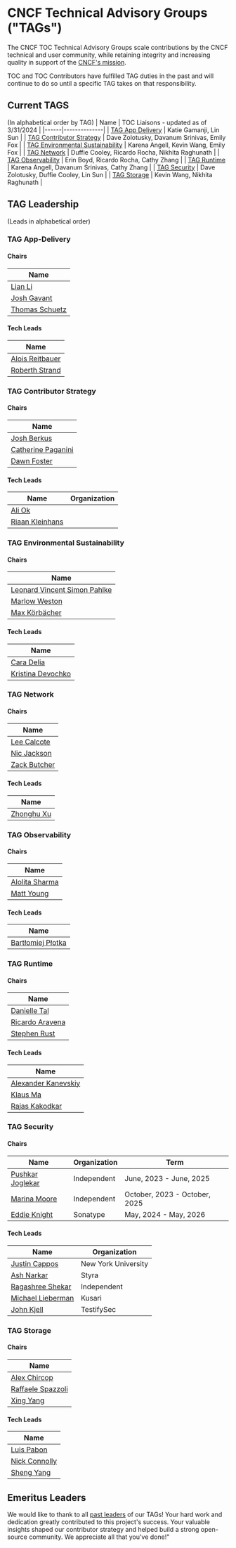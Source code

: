 # CNCF Technical Advisory Groups ("TAGs")

The CNCF TOC Technical Advisory Groups scale contributions by the CNCF
technical and user community, while retaining integrity and increasing quality
in support of the [CNCF's mission](https://github.com/cncf/foundation/blob/master/charter.md#1-mission-of-the-cloud-native-computing-foundation).

TOC and TOC Contributors have fulfilled TAG duties in the past and will continue to do so until a specific TAG takes on that responsibility.

## Current TAGS
(In alphabetical order by TAG)
| Name | TOC Liaisons - updated as of 3/31/2024 |
|------|--------------| 
| [TAG App Delivery](https://github.com/cncf/tag-app-delivery) | Katie Gamanji, Lin Sun |
| [TAG Contributor Strategy](https://github.com/cncf/tag-contributor-strategy) |  Dave Zolotusky, Davanum Srinivas, Emily Fox |
| [TAG Environmental Sustainability](https://github.com/cncf/tag-env-sustainability/) | Karena Angell, Kevin Wang, Emily Fox |
| [TAG Network](https://github.com/cncf/tag-network) | Duffie Cooley, Ricardo Rocha, Nikhita Raghunath |
| [TAG Observability](https://github.com/cncf/tag-observability) | Erin Boyd, Ricardo Rocha,  Cathy Zhang |
| [TAG Runtime](https://github.com/cncf/tag-runtime) | Karena Angell, Davanum Srinivas, Cathy Zhang |
| [TAG Security](https://github.com/cncf/tag-security) |  Dave Zolotusky, Duffie Cooley, Lin Sun |
| [TAG Storage](https://github.com/cncf/tag-storage) | Kevin Wang, Nikhita Raghunath |

## TAG Leadership

(Leads in alphabetical order)
<!-- initial refactor update adding chairs and leads form each TAG repo README - Riaan - Dec 2023 -->

### TAG App-Delivery
#### Chairs
| Name                  |
|-----------------------|
| [Lian Li](https://github.com/lianmakesthings) |
| [Josh Gavant](https://github.com/joshgav)     |
| [Thomas Schuetz](https://github.com/thschue)  |

#### Tech Leads

| Name                  | 
|-----------------------|
| [Alois Reitbauer](https://github.com/AloisReitbauer)  |
| [Roberth Strand](https://github.com/roberthstrand)    |


### TAG Contributor Strategy
#### Chairs
| Name                  |
|-----------------------|
| [Josh Berkus](https://github.com/jberkus)         |
| [Catherine Paganini](https://github.com/CathPag)  |
| [Dawn Foster](https://github.com/geekygirldawn)   |

#### Tech Leads

| Name                  | Organization           | 
|-----------------------|------------------------|
| [Ali Ok](https://github.com/aliok)            |
| [Riaan Kleinhans](https://github.com/Riaankl) |

  
### TAG Environmental Sustainability
#### Chairs
| Name                  |
|-----------------------|
| [Leonard Vincent Simon Pahlke](https://github.com/leonardpahlke)  |
| [Marlow Weston](https://github.com/catblade)                      |
| [Max Körbächer](https://github.com/mkorbi)                        |

#### Tech Leads

| Name                  |
|-----------------------|
| [Cara Delia](https://github.com/caradelia)                |
| [Kristina Devochko](https://github.com/guidemetothemoon)  |


### TAG Network
#### Chairs
| Name                  |
|-----------------------|
| [Lee Calcote](https://github.com/leecalcote)      |
| [Nic Jackson](https://github.com/nicholasjackson) |
| [Zack Butcher](https://github.com/ZackButcher)    |
#### Tech Leads

| Name                  | 
|-----------------------|
| [Zhonghu Xu](https://github.com/hzxuzhonghu)  |


### TAG Observability
#### Chairs
| Name                  |
|-----------------------|
| [Alolita Sharma](https://github.com/alolita)  |
| [Matt Young](https://github.com/halcyondude)  |

#### Tech Leads

| Name                  |
|-----------------------|
| [Bartłomiej Płotka](https://github.com/bwplotka)|


### TAG Runtime 
#### Chairs
| Name                  |
|-----------------------|
| [Danielle Tal](https://github.com/miao0miao)      |
| [Ricardo Aravena](https://github.com/raravena80)  |
| [Stephen Rust](https://github.com/srust)          |

#### Tech Leads

| Name                  |
|-----------------------|
| [Alexander Kanevskiy](https://github.com/kad)         |
| [Klaus Ma](https://github.com/k82cn)                  |
| [Rajas Kakodkar](https://github.com/rajaskakodkar)    |
 

### TAG Security
#### Chairs
| Name                  | Organization            | Term                |
|-----------------------|------------------------|---------------------|
| [Pushkar Joglekar](https://github.com/PushkarJ)      | Independent            | June, 2023 - June, 2025 | @ |
| [Marina Moore](https://github.com/mnm678)          | Independent                  | October, 2023 - October, 2025 | 
| [Eddie Knight](https://github.com/eddie-knight)          | Sonatype               | May, 2024 - May, 2026 | @ |

#### Tech Leads

| Name                  | Organization           | 
|-----------------------|------------------------|
| [Justin Cappos](https://github.com/JustinCappos)       | New York University    |
| [Ash Narkar](https://github.com/ashutosh-narkar)       | Styra                  |
| [Ragashree Shekar](https://github.com/ragashreeshekar) | Independent            |
| [Michael Lieberman](https://github.com/mlieberman85)   | Kusari                 | 
| [John Kjell](https://github.com/kjell)                 | TestifySec             | 


### TAG Storage 
#### Chairs
| Name                  |
|-----------------------|
| [Alex Chircop](https://github.com/chira001)               |
| [Raffaele Spazzoli](https://github.com/raffaelespazzoli)  |
| [Xing Yang](https://github.com/xing-yang)                 |

#### Tech Leads

| Name                  |
|-----------------------|
| [Luis Pabon](https://github.com/lpabon)       |
| [Nick Connolly](https://github.com/nconnolly1)|
| [Sheng Yang](https://github.com/yasker)       |


## Emeritus Leaders

We would like to thank to all [past leaders](emeritus_leaders.md) of our TAGs! Your hard work and dedication greatly contributed to this project's success. Your valuable insights shaped our contributor strategy and helped build a strong open-source community. We appreciate all that you've done!"

